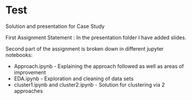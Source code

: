 # Test
Solution and presentation for Case Study 


First Assignment Statement : In the presentation folder I have added slides.

Second part of the assignment is broken down in different jupyter notebooks:

- Approach.ipynb - Explaining the approach followed as well as areas of improvement
- EDA.ipynb - Exploration and cleaning of data sets
- cluster1.ipynb and cluster2.ipynb - Solution for clustering via 2 approaches

